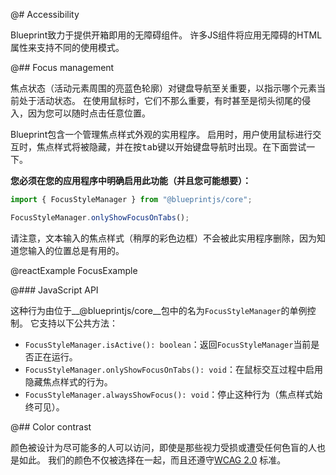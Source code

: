 @# Accessibility

Blueprint致力于提供开箱即用的无障碍组件。 许多JS组件将应用无障碍的HTML属性来支持不同的使用模式。

@## Focus management

焦点状态（活动元素周围的亮蓝色轮廓）对键盘导航至关重要，以指示哪个元素当前处于活动状态。 在使用鼠标时，它们不那么重要，有时甚至是彻头彻尾的侵入，因为您可以随时点击任意位置。

Blueprint包含一个管理焦点样式外观的实用程序。 启用时，用户使用鼠标进行交互时，焦点样式将被隐藏，并在按<kbd class="pt-key">tab</kbd>键以开始键盘导航时出现。在下面尝试一下。

**您必须在您的应用程序中明确启用此功能（并且您可能想要）：**

```ts
import { FocusStyleManager } from "@blueprintjs/core";

FocusStyleManager.onlyShowFocusOnTabs();
```

请注意，文本输入的焦点样式（稍厚的彩色边框）不会被此实用程序删除，因为知道您输入的位置总是有用的。

@reactExample FocusExample

@### JavaScript API

这种行为由位于__@blueprintjs/core__包中的名为`FocusStyleManager`的单例控制。 它支持以下公共方法：

- `FocusStyleManager.isActive(): boolean`：返回`FocusStyleManager`当前是否正在运行。
- `FocusStyleManager.onlyShowFocusOnTabs(): void`：在鼠标交互过程中启用隐藏焦点样式的行为。
- `FocusStyleManager.alwaysShowFocus(): void`：停止这种行为（焦点样式始终可见）。

@## Color contrast

颜色被设计为尽可能多的人可以访问，即使是那些视力受损或遭受任何色盲的人也是如此。 我们的颜色不仅被选择在一起，而且还遵守[WCAG 2.0](https://www.w3.org/TR/WCAG20/) 标准。
